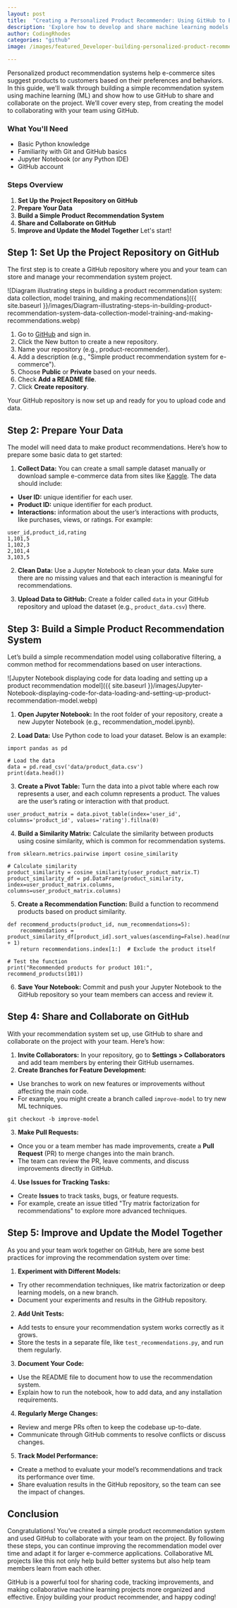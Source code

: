 ```yaml
---
layout: post
title:  "Creating a Personalized Product Recommender: Using GitHub to Build and Share Machine Learning Models"
description: 'Explore how to develop and share machine learning models for personalized product recommendations, leveraging GitHub for collaboration, version control, and deployment.'
author: CodingRhodes
categories: "github"
image: /images/featured_Developer-building-personalized-product-recommender-using-GitHub-and-machine-learning.webp

---
```

Personalized product recommendation systems help e-commerce sites suggest products to customers based on their preferences and behaviors. In this guide, we'll walk through building a simple recommendation system using machine learning (ML) and show how to use GitHub to share and collaborate on the project. We’ll cover every step, from creating the model to collaborating with your team using GitHub.

### What You'll Need
+ Basic Python knowledge
+ Familiarity with Git and GitHub basics
+ Jupyter Notebook (or any Python IDE)
+ GitHub account

### Steps Overview
1. **Set Up the Project Repository on GitHub**
2. **Prepare Your Data**
3. **Build a Simple Product Recommendation System**
4. **Share and Collaborate on GitHub**
5. **Improve and Update the Model Together**
Let's start!

 
<!-- Ads Homepage below top article -->
<ins class="adsbygoogle"
     style="display:block"
     data-ad-client="ca-pub-2784742237479601"
     data-ad-slot="3760872290"
     data-ad-format="auto"
     data-full-width-responsive="true"></ins>
<script>
     (adsbygoogle = window.adsbygoogle || []).push({});
</script>

## Step 1: Set Up the Project Repository on GitHub
The first step is to create a GitHub repository where you and your team can store and manage your recommendation system project.

![Diagram illustrating steps in building a product recommendation system: data collection, model training, and making recommendations]({{ site.baseurl }}/images/Diagram-illustrating-steps-in-building-product-recommendation-system-data-collection-model-training-and-making-recommendations.webp)

1. Go to [GitHub](https://github.com/) and sign in.
2. Click the New button to create a new repository.
3. Name your repository (e.g., product-recommender).
4. Add a description (e.g., "Simple product recommendation system for e-commerce").
5. Choose **Public** or **Private** based on your needs.
6. Check **Add a README file**.
7. Click **Create repository**.

Your GitHub repository is now set up and ready for you to upload code and data.

## Step 2: Prepare Your Data
The model will need data to make product recommendations. Here’s how to prepare some basic data to get started:

1. **Collect Data:** You can create a small sample dataset manually or download sample e-commerce data from sites like [Kaggle](https://www.kaggle.com/). The data should include:
+ **User ID:** unique identifier for each user.
+ **Product ID:** unique identifier for each product.
+ **Interactions:** information about the user’s interactions with products, like purchases, views, or ratings.
For example:
```
user_id,product_id,rating
1,101,5
1,102,3
2,101,4
3,103,5
```
2. **Clean Data:** Use a Jupyter Notebook to clean your data. Make sure there are no missing values and that each interaction is meaningful for recommendations.

3. **Upload Data to GitHub:** Create a folder called `data` in your GitHub repository and upload the dataset (e.g., `product_data.csv`) there.

 
<!-- Ads Homepage below top article -->
<ins class="adsbygoogle"
     style="display:block"
     data-ad-client="ca-pub-2784742237479601"
     data-ad-slot="3760872290"
     data-ad-format="auto"
     data-full-width-responsive="true"></ins>
<script>
     (adsbygoogle = window.adsbygoogle || []).push({});
</script>

## Step 3: Build a Simple Product Recommendation System
Let’s build a simple recommendation model using collaborative filtering, a common method for recommendations based on user interactions.

![Jupyter Notebook displaying code for data loading and setting up a product recommendation model]({{ site.baseurl }}/images/Jupyter-Notebook-displaying-code-for-data-loading-and-setting-up-product-recommendation-model.webp)

1. **Open Jupyter Notebook:** In the root folder of your repository, create a new Jupyter Notebook (e.g., recommendation_model.ipynb).

2. **Load Data:** Use Python code to load your dataset. Below is an example:
```
import pandas as pd

# Load the data
data = pd.read_csv('data/product_data.csv')
print(data.head())
```
3. **Create a Pivot Table:** Turn the data into a pivot table where each row represents a user, and each column represents a product. The values are the user’s rating or interaction with that product.
```
user_product_matrix = data.pivot_table(index='user_id', columns='product_id', values='rating').fillna(0)
```
4. **Build a Similarity Matrix:** Calculate the similarity between products using cosine similarity, which is common for recommendation systems.
```
from sklearn.metrics.pairwise import cosine_similarity

# Calculate similarity
product_similarity = cosine_similarity(user_product_matrix.T)
product_similarity_df = pd.DataFrame(product_similarity, index=user_product_matrix.columns, columns=user_product_matrix.columns)
```
5. **Create a Recommendation Function:** Build a function to recommend products based on product similarity.
```
def recommend_products(product_id, num_recommendations=5):
    recommendations = product_similarity_df[product_id].sort_values(ascending=False).head(num_recommendations + 1)
    return recommendations.index[1:]  # Exclude the product itself

# Test the function
print("Recommended products for product 101:", recommend_products(101))
```
6. **Save Your Notebook:** Commit and push your Jupyter Notebook to the GitHub repository so your team members can access and review it.

## Step 4: Share and Collaborate on GitHub
With your recommendation system set up, use GitHub to share and collaborate on the project with your team. Here’s how:

1. **Invite Collaborators:** In your repository, go to **Settings > Collaborators** and add team members by entering their GitHub usernames.
2. **Create Branches for Feature Development:**
+ Use branches to work on new features or improvements without affecting the main code.
+ For example, you might create a branch called `improve-model` to try new ML techniques.
```
git checkout -b improve-model
```
3. **Make Pull Requests:**
+ Once you or a team member has made improvements, create a **Pull Request** (PR) to merge changes into the main branch.
+ The team can review the PR, leave comments, and discuss improvements directly in GitHub.
4. **Use Issues for Tracking Tasks:**
+ Create **Issues** to track tasks, bugs, or feature requests.
+ For example, create an issue titled "Try matrix factorization for recommendations" to explore more advanced techniques.

## Step 5: Improve and Update the Model Together
As you and your team work together on GitHub, here are some best practices for improving the recommendation system over time:

 
<!-- Ads Homepage below top article -->
<ins class="adsbygoogle"
     style="display:block"
     data-ad-client="ca-pub-2784742237479601"
     data-ad-slot="3760872290"
     data-ad-format="auto"
     data-full-width-responsive="true"></ins>
<script>
     (adsbygoogle = window.adsbygoogle || []).push({});
</script>

1. **Experiment with Different Models:**
+ Try other recommendation techniques, like matrix factorization or deep learning models, on a new branch.
+ Document your experiments and results in the GitHub repository.
2. **Add Unit Tests:**
+ Add tests to ensure your recommendation system works correctly as it grows.
+ Store the tests in a separate file, like `test_recommendations.py`, and run them regularly.
3. **Document Your Code:**
+ Use the README file to document how to use the recommendation system.
+ Explain how to run the notebook, how to add data, and any installation requirements.
4. **Regularly Merge Changes:**
+ Review and merge PRs often to keep the codebase up-to-date.
+ Communicate through GitHub comments to resolve conflicts or discuss changes.
5. **Track Model Performance:**
+ Create a method to evaluate your model’s recommendations and track its performance over time.
+ Share evaluation results in the GitHub repository, so the team can see the impact of changes.

## Conclusion
Congratulations! You’ve created a simple product recommendation system and used GitHub to collaborate with your team on the project. By following these steps, you can continue improving the recommendation model over time and adapt it for larger e-commerce applications. Collaborative ML projects like this not only help build better systems but also help team members learn from each other.

GitHub is a powerful tool for sharing code, tracking improvements, and making collaborative machine learning projects more organized and effective. Enjoy building your product recommender, and happy coding!